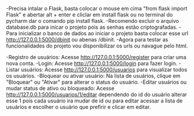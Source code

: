 -Precisa intalar o Flask, basta colocar o mouse em cima "from flask import Flask" e abertar alt + enter e cliclar em install flask ou no terminal do pycharm dar o comando pip install flask.
-Recomendo excluir o arquivo database.db para inicar o projeto pois as senhas estão criptografadas.
-Para inicializar o banco de dados ao iniciar o projeto basta colocar esse url http://127.0.0.1:5000/dbinit ou abenas /dbinit.
-Agora para testar as funcionalidades do projeto vou disponibilizar os urls ou navague pelo html.

-Registro de usuários: Acesse http://127.0.0.1:5000/register para criar uma nova conta.
-Login: Acesse http://127.0.0.1:5000/login para fazer login.
-Listar usuários: Acesse http://127.0.0.1:5000/usuarios para visualizar todos os usuários.
-Bloquear ou ativar usuário: Na lista de usuários, clique em "Bloquear" ou "Ativar" para alterar o status do usuário.
-Editar usuários ou mudar status de ativo ou bloqueado: Acesse http://127.0.0.1:5000/usuarios/1/editar dependendo do id do usuário alterar esse 1 pois cada usuário ira mudar de id ou para editar acessar a lista de usuários e escolher o usuário que prefirir e clicar em editar.
                                
